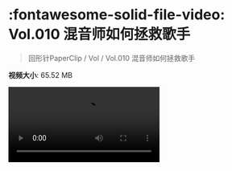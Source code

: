 # :fontawesome-solid-file-video: Vol.010 混音师如何拯救歌手

> 回形针PaperClip / Vol / Vol.010 混音师如何拯救歌手

**视频大小**: 65.52 MB

<div class="video"><video src="https://file.hsyhx.top/archive/回形针PaperClip/Vol/Vol.010 混音师如何拯救歌手.mp4" controls preload>🤔 您的浏览器不支持 video 标签</video></div>